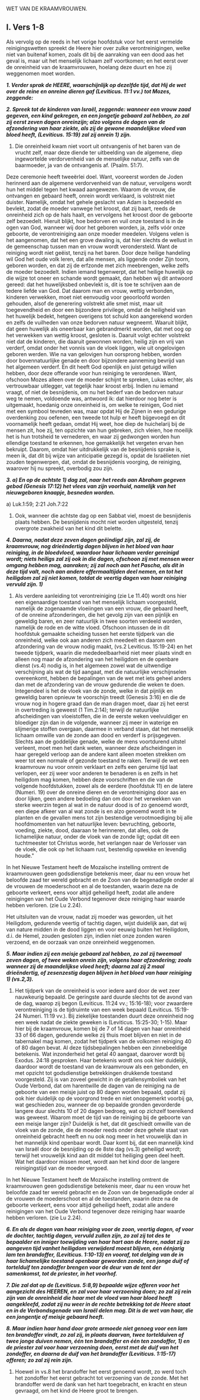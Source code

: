 WET VAN DE KRAAMVROUWEN.

## I. Vers 1-8
Als vervolg op de reeds in het vorige hoofdstuk voor het eerst vermelde reinigingswetten spreekt de Heere hier over zulke verontreinigingen, welke niet van buitenaf komen, zoals dit bij de aanraking van een dood aas het geval is, maar uit het menselijk lichaam zelf voortkomen; en het eerst over de onreinheid van de kraamvrouwen, hoelang deze duurt en hoe zij weggenomen moet worden.

***1. Verder sprak de HEERE, waarschijnlijk op dezelfde tijd, dat Hij de wet over de reine en onreine dieren gaf (Leviticus. 11:1 vv.) tot Mozes, zeggende:***

***2. Spreek tot de kinderen van Israël, zeggende: wanneer een vrouw zaad gegeven, een kind gekregen, en een jongetje gebaard zal hebben, zo zal zij eerst zeven dagen onreinzijn; alzo volgens de dagen van de afzondering van haar ziekte, als zij de gewone maandelijkse vloed van bloed heeft, (Leviticus. 15:19) zal zij onrein 1) zijn.***

1) Die onreinheid kwam niet voort uit ontvangenis of het baren van de vrucht zelf, maar deze diende ter uitbeelding van de algemene, diep ingewortelde verdorvenheid van de menselijke natuur, zelfs van de baarmoeder, ja van de ontvangenis af. (Psalm. 51:7).

Deze ceremonie heeft tweeërlei doel. Want, vooreerst worden de Joden herinnerd aan de algemene verdorvenheid van de natuur, vervolgens wordt hun het middel tegen het kwaad aangewezen. Waarom de vrouw, die ontvangen en gebaard heeft, onrein wordt verklaard, is volstrekt niet duister. Namelijk, omdat het gehele geslacht van Adam is bezoedeld en bevlekt, zodat de moeder vanwege het kroost, dat zij baart, reeds de onreinheid zich op de hals haalt, en vervolgens het kroost door de geboorte zelf bezoedelt. Hieruit blijkt, hoe bedorven en vuil onze toestand is in de ogen van God, wanneer wij door het geboren worden, ja, zelfs vóór onze geboorte, de verontreiniging aan onze moeder meedelen. Volgens velen is het aangenomen, dat het een grove dwaling is, dat hier slechts de wellust in de gemeenschap tussen man en vrouw wordt verondersteld. Want de reiniging wordt niet geëist, tenzij na het baren. Door deze heilige handeling wil God het oude volk leren, dat alle mensen, als liggende onder Zijn toorn, geboren worden, en dat zij de erfzonde met zich meebrengen, welke zelfs de moeder bezoedelt. Indien iemand tegenwerpt, dat het heilige huwelijk op die wijze tot oneer en schande wordt gemaakt, dan hebben wij dit antwoord gereed: dat het huwelijksbed onbevlekt is, dit is toe te schrijven aan de tedere liefde van God. Dat daarom man en vrouw, wettig verbonden, kinderen verwekken, moet niet eenvoudig voor geoorloofd worden gehouden, alsof de generering volstrekt alle smet mist, maar uit toegevendheid en door een bijzondere privilege, omdat de heiligheid van het huwelijk bedekt, hetgeen overigens tot schuld kon aangerekend worden en zelfs de vuilheden van onze bedorven natuur wegneemt. Waaruit blijkt, dat geen huwelijk als oneerbaar kan gebrandmerkt worden, dat met oog op het verwekken van wettig kroost, gesloten is. Daaruit volgt echter volstrekt niet dat de kinderen, die daaruit gewonnen worden, heilig zijn en vrij van verderf, omdat onder het vonnis van de vloek liggen, wie uit ongelovigen geboren werden. Wie na van gelovigen hun oorsprong hebben, worden door bovennatuurlijke genade en door bijzondere aanneming bevrijd van het algemeen verderf. En dit heeft God openlijk en juist getuigd willen hebben, door deze offerande voor hun reiniging te verordenen. Want, ofschoon Mozes alleen over de moeder schijnt te spreken, Lukas echter, als vertrouwbaar uitlegger, vat tegelijk haar kroost erbij. Indien nu iemand vraagt, of niet de besnijdenis, om nu het bederf van de bedorven natuur weg te nemen, voldoende was, antwoord ik: dat hierdoor nog beter is uitgemaakt, hoedanig onze onreinheid is, om welke te reinigen, God niet met een symbool tevreden was, maar opdat Hij de Zijnen in een gedurige overdenking zou oefenen, een tweede tot hulp er heeft bijgevoegd en dit voornamelijk heeft gedaan, omdat Hij weet, hoe diep de huichelarij bij de mensen zit, hoe zij, ten opzichte van hun gebreken, zich vleien, hoe moeilijk het is hun trotsheid te vernederen, en waar zij gedwongen worden hun ellendige toestand te erkennen, hoe gemakkelijk het vergeten ervan hen bekruipt. Daarom, omdat hier uitdrukkelijk van de besnijdenis sprake is, meen ik, dat dit bij wijze van anticipatie gezegd is, opdat de Israëlieten niet zouden tegenwerpen, dat, omdat de besnijdenis voorging, de reiniging, waarover hij nu spreekt, overbodig zou zijn.

***3. a) En op de achtste 1) dag zal, naar het reeds aan Abraham gegeven gebod (Genesis 17:12) het vlees van zijn voorhuid, namelijk van het nieuwgeboren knaapje, besneden worden.***

a) Luk.1:59; 2:21 Joh.7:22

1) Ook, wanneer die achtste dag op een Sabbat viel, moest de besnijdenis plaats hebben. De besnijdenis mocht niet worden uitgesteld, tenzij overgrote zwakheid van het kind dit belette.

***4. Daarna, nadat deze zeven dagen geëindigd zijn, zal zij, de kraamvrouw, nog drieëndertig dagen blijven in het bloed van haar reiniging, in de bloedvloed, waardoor haar lichaam verder gereinigd wordt; niets heiligs zal zij ook in die dagen, ofschoon zij met mensen weer omgang hebben mag, aanraken; zij zal noch aan het Pascha, als dit in deze tijd valt, noch aan andere offermaaltijden deel nemen, en tot het heiligdom zal zij niet komen, totdat de veertig dagen van haar reiniging vervuld zijn. 1)***

1) Als verdere aanleiding tot verontreiniging (zie Le 11.40) wordt ons hier een eigenaardige toestand van het menselijk lichaam voorgesteld, namelijk de zogenaamde vloeiingen van een vrouw, die gebaard heeft, of de onreine afzonderingen, die het gevolg zijn van een pijnlijk en geweldig baren, en zeer natuurlijk in twee soorten verdeeld worden, namelijk de rode en de witte vloed. Ofschoon intussen de in dit hoofdstuk gemaakte scheiding tussen het eerste tijdperk van die onreinheid, welke ook aan anderen zich meedeelt en daarom een afzondering van de vrouw nodig maakt, (vs.2 Leviticus. 15:19-24) en het tweede tijdperk, waarin die mededeelbaarheid niet meer plaats vindt en alleen nog maar de afzondering van het heiligdom en de openbare dienst (vs.4) nodig is, in het algemeen zowel wat de uitwendige verschijning als wat de tijd aangaat, met die natuurlijke verschijnselen overeenkomt, hebben de bepalingen van de wet met iets geheel anders dan met de afzondering van de vrouw gedurende die weken te doen. Integendeel is het de vloek van de zonde, welke in dat pijnlijk en geweldig baren opnieuw te voorschijn treedt (Genesis 3:16) en die de vrouw nog in hogere graad dan de man dragen moet, daar zij het eerst in overtreding is geweest (1 Tim.2:14); terwijl de natuurlijke afscheidingen van vloeistoffen, die in de eerste weken veelvuldiger en bloediger zijn dan in de volgende, wanneer zij meer in waterige en slijmerige stoffen overgaan, daarmee in verband staan, dat het menselijk lichaam omwille van de zonde aan dood en verderf is prijsgegeven. Slechts aan de goddelijke genade, welke de mens voortdurend uitstel verleent, moet men het dank weten, wanneer deze afscheidingen in haar geregeld verloop aan de andere kant alleen moeten strekken om weer tot een normale of gezonde toestand te raken. Terwijl de wet een kraamvrouw nu voor onrein verklaart en zelfs een geruime tijd laat verlopen, eer zij weer voor anderen te benaderen is en zelfs in het heiligdom mag komen, hebben deze voorschriften en die van de volgende hoofdstukken, zowel als de eerdere (hoofdstuk 11) en de latere (Numeri. 19) over de onreine dieren en de verontreiniging door aas en door lijken, geen andere bedoeling dan om door het verwekken van sterke weerzin tegen al wat in de natuur dood is of zo genoemd wordt, een diepe afkeer van al wat zonde is en alzo genoemd wordt in te planten en de gevallen mens tot zijn bestendige verootmoediging bij alle hoofdmomenten van het natuurlijke leven: bevruchting, geboorte, voeding, ziekte, dood, daaraan te herinneren, dat alles, ook de lichamelijke natuur, onder de vloek van de zonde ligt; opdat dit een tuchtmeester tot Christus worde, het verlangen naar de Verlosser van de vloek, die ook op het lichaam rust, bestendig opwekke en levendig houde."

In het Nieuwe Testament heeft de Mozaïsche instelling omtrent de kraamvrouwen geen godsdienstige betekenis meer, daar nu een vrouw het beloofde zaad ter wereld gebracht en de Zoon van de begenadigde onder al de vrouwen de moederschoot en al de toestanden, waarin deze na de geboorte verkeert, eens voor altijd geheiligd heeft, zodat alle andere reinigingen van het Oude Verbond tegenover deze reiniging haar waarde hebben verloren. (zie Lu 2.24).

Het uitsluiten van de vrouw, nadat zij moeder was geworden, uit het Heiligdom, gedurende veertig of tachtig dagen, wijst duidelijk aan, dat wij van nature midden in de dood liggen en voor eeuwig buiten het Heiligdom, d.i. de Hemel, zouden gesloten zijn, indien niet onze zonden waren verzoend, en de oorzaak van onze onreinheid weggenomen.

***5. Maar indien zij een meisje gebaard zal hebben, zo zal zij tweemaal zeven dagen, of twee weken onrein zijn, volgens haar afzondering; zoals wanneer zij de maandelijkse vloed heeft; daarna zal zij 2 maal drieëndertig, of zesenzestig dagen blijven in het bloed van haar reiniging 1) (vs.2,3).***

1) Het tijdperk van de onreinheid is voor iedere aard door de wet zeer nauwkeurig bepaald. De geringste aard duurde slechts tot de avond van de dag, waarop zij begon (Leviticus. 11:24 vv.; 15:16-18); voor zwaardere verontreiniging is de tijdruimte van een week bepaald (Leviticus. 15:19-24 Numeri. 11:19 vv.). Bij ziekelijke toestanden duurt deze onreinheid nog een week nadat de ziekte geweken is (Leviticus. 15:25-30; 1-15). Maar hier bij de kraamvrouw, komen bij de 7 of 14 dagen van haar onreinheid 33 of 66 dagen, gedurende welke zij thuis moet blijven en niet in de tabernakel mag komen, zodat het tijdperk van de volkomen reiniging 40 of 80 dagen bevat. Al deze tijdsbepalingen hebben een zinnebeeldige betekenis. Wat inzonderheid het getal 40 aangaat, daarover wordt bij Exodus. 24:18 gesproken. Haar betekenis wordt ons ook hier duidelijk, daardoor wordt de toestand van de kraamvrouw als een gebonden, en met opzicht tot godsdienstige betrekkingen drukkende toestand voorgesteld. Zij is van zoveel gewicht in de getallensymboliek van het Oude Verbond, dat om harentwille de dagen van de reiniging na de geboorte van een meisje juist op 80 dagen worden bepaald, opdat zij ook hier duidelijk op de voorgrond trede en niet onopgemerkt voorbij ga, wat geschieden zou, wanneer de op bepaalde gronden gevorderde langere duur slechts 10 of 20 dagen bedroeg, wat op zichzelf toereikend was geweest. Waarom moet de tijd van de reiniging bij de geboorte van een meisje langer zijn? Duidelijk is het, dat dit geschiedt omwille van de vloek van de zonde, die de moeder reeds onder deze gehele staat van onreinheid gebracht heeft en nu ook nog meer in het vrouwelijk dan in het mannelijk kind openbaar wordt. Daar komt bij, dat een mannelijk kind van Israël door de besnijding op de 8ste dag (vs.3) geheiligd wordt; terwijl het vrouwelijk kind aan dit middel tot heiliging geen deel heeft. Wat het daardoor missen moet, wordt aan het kind door de langere reinigingstijd van de moeder vergoed.

In het Nieuwe Testament heeft de Mozaïsche instelling omtrent de kraamvrouwen geen godsdienstige betekenis meer, daar nu een vrouw het beloofde zaad ter wereld gebracht en de Zoon van de begenadigde onder al de vrouwen de moederschoot en al de toestanden, waarin deze na de geboorte verkeert, eens voor altijd geheiligd heeft, zodat alle andere reinigingen van het Oude Verbond tegenover deze reiniging haar waarde hebben verloren. (zie Lu 2.24).

***6. En als de dagen van haar reiniging voor de zoon, veertig dagen, of voor de dochter, tachtig dagen, vervuld zullen zijn, zo zal zij tot des te bepaalder en inniger toewijding van haar hart aan de Heere, nadat zij zo aangeven tijd vanhet heiligdom verwijderd moest blijven, een éénjarig lam ten brandoffer, (Leviticus. 1:10-13) en vooraf, tot delging van de in haar lichamelijke toestand openbaar geworden zonde, een jonge duif of tortelduif ten zondoffer brengen voor de deur van de tent der samenkomst, tot de priester, in het voorhof.***

***7. Die zal dat op de (Leviticus. 5:8,9) bepaalde wijze offeren voor het aangezicht des HEEREN, en zal voor haar verzoening doen; zo zal zij rein zijn van de onreinheid die haar met de vloed van haar bloed heeft aangekleefd, zodat zij nu weer in de rechte betrekking tot de Heere staat en in de Verbondsgenade van Israël delen mag. Dit is de wet van haar, die een jongentje of meisje gebaard heeft.***

***8. Maar indien haar hand door grote armoede niet genoeg voor een lam ten brandoffer vindt, zo zal zij, in plaats daarvan, twee tortelduiven of twee jonge duiven nemen, één ten brandoffer en één ten zondoffer, 1) en de priester zal voor haar verzoening doen, eerst met de duif van het zondoffer, en daarna de duif van het brandoffer (Leviticus. 1:15-17) offeren; zo zal zij rein zijn.***

1) Hoewel in vs.8 het brandoffer het eerst genoemd wordt, zo werd toch het zondoffer het eerst gebracht tot verzoening van de zonde. Met het brandoffer werd de dank van het hart toegebracht, en kracht en steun gevraagd, om het kind de Heere groot te brengen.

